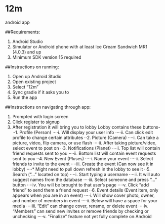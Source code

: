 # 12m
android app

##Requirements:
1. Android Studio
2. Simulator or Android phone with at least Ice Cream Sandwich MR1 (4.0.3) and up
3. Minimum SDK version 15 required

##Instructions on running:
1. Open up Android Studio
2. Open existing project
3. Select “12m”
4. Sync gradle if it asks you to
5. Run the app

##Instructions on navigating through app:
1. Prompted with login screen
2. Click register to signup
3. After registration it will bring you to lobby
Lobby contains these buttons-
⋅⋅1. Profile (Person)
⋅⋅⋅⋅i. Will display your user info
⋅⋅⋅⋅ii. Can click edit profile to change certain attributes
⋅⋅2. Picture (Camera)
⋅⋅⋅⋅i. Can take a picture, video, flip camera, or use flash
⋅⋅⋅⋅ii. After taking picture/video, select event to post on
⋅⋅3. Notifications (Planet)
⋅⋅⋅⋅i. Top list will contain friend requests sent to you
⋅⋅⋅⋅ii. Bottom list will contain event requests sent to you
⋅⋅4. New Event (Pluses)
⋅⋅⋅⋅i. Name your event
⋅⋅⋅⋅ii. Select friends to invite to the event
⋅⋅⋅⋅iii. Create the event (Can now see it in lobby)
⋅⋅⋅⋅* Might need to pull down refresh in the lobby to see it
⋅⋅5. Search (“…” located on top)
⋅⋅⋅⋅i. Start typing a username
⋅⋅⋅⋅ii. It will auto suggest names from the database
⋅⋅⋅⋅iii. Select someone and press “…” button
⋅⋅⋅⋅iv. You will be brought to that user’s page
⋅⋅⋅⋅v. Click “add friend” to send them a friend request
⋅⋅6. Event details (Event item, only appears when you are in an event)
⋅⋅⋅⋅i. Will show cover photo, owner, and number of members in event
⋅⋅⋅⋅ii. Below will have a space for your media
⋅⋅⋅⋅iii. “Edit” can change cover, rename, or delete event
⋅⋅⋅⋅iv. “Members” can send new invites or remove friends by checking or unchecking
⋅⋅⋅⋅v. “Finalize” feature not yet fully complete on Android